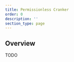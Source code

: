```yaml
---
title: Permissionless Cranker
order: 0
description: ''
section_type: page
---
```


## Overview

TODO
